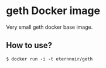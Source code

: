 # geth Docker image

Very small geth docker base image.

## How to use?

```
$ docker run -i -t eternnoir/geth
```
